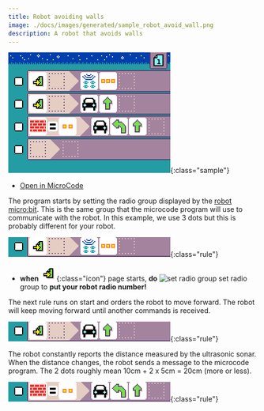 ```yaml
---
title: Robot avoiding walls
image: ./docs/images/generated/sample_robot_avoid_wall.png
description: A robot that avoids walls
---
```


![robot avoid wall program](../images/generated/sample_robot_avoid_wall.png){:class="sample"}

-   [Open in MicroCode](/microcode/#H4sIAKCjLGUAA/NKywwOSM8vzQvMNyjLyAnw83XWdgx0dQJiRwDDSNcqHAAAAA==)

The program starts by setting the radio group displayed by the [robot micro:bit](../robot.md). This is the same group that the microcode program will use to communicate with the robot. In this example, we use 3 dots but this is probably different for your robot.

![when page starts, set radio group of robot](../images/generated/sample_robot_avoid_wall_page_1_rule_1.png){:class="rule"}

-   **when** ![page start](../images/generated/icon_S1.png){:class="icon"} page starts, **do** ![set radio group](../images/images_A6A.png) set radio group to **put your robot radio number!**

The next rule runs on start and orders the robot to move forward. The robot will keep moving forward until another commands is received.

![when page starts, robot move forward](../images/generated/sample_robot_avoid_wall_page_1_rule_2.png){:class="rule"}

The robot constantly reports the distance measured by
the ultrasonic sonar. When the distance changes, the robot sends a message to the microcode program.
The 2 dots roughly mean 10cm + 2 x 5cm = 20cm (more or less).

![when wall near, robot turn then forward](../images/generated/sample_robot_avoid_wall_page_1_rule_3.png){:class="rule"}
